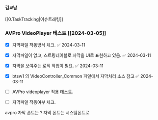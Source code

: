 

#### 김교남


[[0.TaskTracking|이슈트래킹]] 


### AVPro VideoPlayer 테스트 [[2024-03-05]]
- [x] 자막파일 작동방식 체크. ✅ 2024-03-11
- [x] 자막파일이 없고, 스트링테이블로 자막을 UI로 표현하고 있음. ✅ 2024-03-11
- [x] 자막을 보여주는 로직 작업이 필요. ✅ 2024-03-11
- [x] btsw1 의 VideoController_Common 파일에서 자막처리 소스 참고 ✅ 2024-03-11
- [ ] AVPro videoplayer 적용 테스트. 
- [ ] 자막파일 작동여부 체크.


avpro 자막 폰트는 ?
자막 폰트는 시스템폰트로 